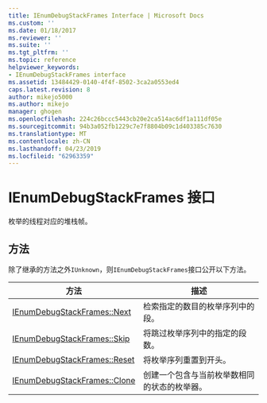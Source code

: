 ```yaml
---
title: IEnumDebugStackFrames Interface | Microsoft Docs
ms.custom: ''
ms.date: 01/18/2017
ms.reviewer: ''
ms.suite: ''
ms.tgt_pltfrm: ''
ms.topic: reference
helpviewer_keywords:
- IEnumDebugStackFrames interface
ms.assetid: 13484429-0140-4f4f-8502-3ca2a0553ed4
caps.latest.revision: 8
author: mikejo5000
ms.author: mikejo
manager: ghogen
ms.openlocfilehash: 224c26bccc5443cb20e2ca514ac6df1a111df05e
ms.sourcegitcommit: 94b3a052fb1229c7e7f8804b09c1d403385c7630
ms.translationtype: MT
ms.contentlocale: zh-CN
ms.lasthandoff: 04/23/2019
ms.locfileid: "62963359"
---
```

# <a name="ienumdebugstackframes-interface"></a>IEnumDebugStackFrames 接口
枚举的线程对应的堆栈帧。  
  
## <a name="methods"></a>方法  
 除了继承的方法之外`IUnknown`，则`IEnumDebugStackFrames`接口公开以下方法。  
  
|方法|描述|  
|------------|-----------------|  
|[IEnumDebugStackFrames::Next](../../winscript/reference/ienumdebugstackframes-next.md)|检索指定的数目的枚举序列中的段。|  
|[IEnumDebugStackFrames::Skip](../../winscript/reference/ienumdebugstackframes-skip.md)|将跳过枚举序列中的指定的段数。|  
|[IEnumDebugStackFrames::Reset](../../winscript/reference/ienumdebugstackframes-reset.md)|将枚举序列重置到开头。|  
|[IEnumDebugStackFrames::Clone](../../winscript/reference/ienumdebugstackframes-clone.md)|创建一个包含与当前枚举数相同的状态的枚举器。|